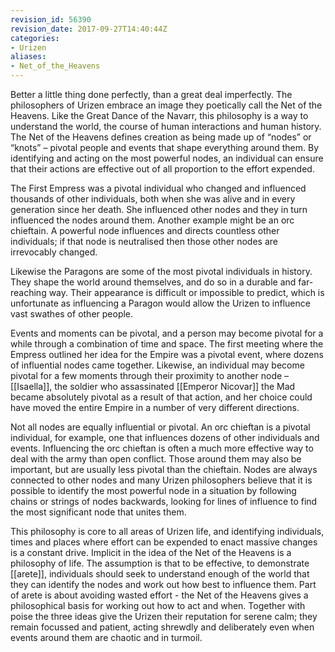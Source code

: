 ```yaml
---
revision_id: 56390
revision_date: 2017-09-27T14:40:44Z
categories:
- Urizen
aliases:
- Net_of_the_Heavens
---
```



Better a little thing done perfectly, than a great deal imperfectly.
The philosophers of Urizen embrace an image they poetically call the Net of the Heavens. Like the Great Dance of the Navarr, this philosophy is a way to understand the world, the course of human interactions and human history. The Net of the Heavens defines creation as being made up of “nodes” or “knots” – pivotal people and events that shape everything around them. By identifying and acting on the most powerful nodes, an individual can ensure that their actions are effective out of all proportion to the effort expended.

The First Empress was a pivotal individual who changed and influenced thousands of other individuals, both when she was alive and in every generation since her death. She influenced other nodes and they in turn influenced the nodes around them. Another example might be an orc chieftain. A powerful node influences and directs countless other individuals; if that node is neutralised then those other nodes are irrevocably changed.

Likewise the Paragons are some of the most pivotal individuals in history. They shape the world around themselves, and do so in a durable and far-reaching way. Their appearance is difficult or impossible to predict, which is unfortunate as influencing a Paragon would allow the Urizen to influence vast swathes of other people.

Events and moments can be pivotal, and a person may become pivotal for a while through a combination of time and space. The first meeting where the Empress outlined her idea for the Empire was a pivotal event, where dozens of influential nodes came together. Likewise, an individual may become pivotal for a few moments through their proximity to another node – [[Isaella]], the soldier who assassinated [[Emperor Nicovar]] the Mad became absolutely pivotal as a result of that action, and her choice could have moved the entire Empire in a number of very different directions.

Not all nodes are equally influential or pivotal. An orc chieftan is a pivotal individual, for example, one that influences dozens of other individuals and events. Influencing the orc chieftan is often a much more effective way to deal with the army than open conflict. Those around them may also be important, but are usually less pivotal than the chieftain. Nodes are always connected to other nodes and many Urizen philosophers believe that it is possible to identify the most powerful node in a situation by following chains or strings of nodes backwards, looking for lines of influence to find the most significant node that unites them.

This philosophy is core to all areas of Urizen life, and identifying individuals, times and places where effort can be expended to enact massive changes is a constant drive. Implicit in the idea of the Net of the Heavens is a philosophy of life. The assumption is that to be effective, to demonstrate [[arete]],  individuals should seek to understand enough of the world that they can identify the nodes and work out how best to influence them. Part of arete is about avoiding wasted effort - the Net of the Heavens gives a philosophical basis for working out how to act and when. Together with poise the three ideas give the Urizen their reputation for serene calm; they remain focussed and patient, acting shrewdly and deliberately even when events around them are chaotic and in turmoil.

